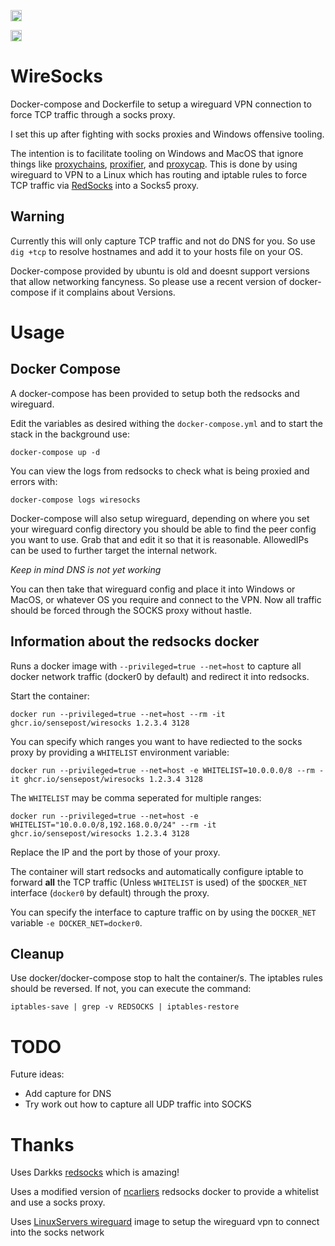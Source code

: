 <a href="https://twitter.com/_cablethief"><img src="https://img.shields.io/badge/twitter-%40_cablethief-blue.svg" alt="@_cablethief" height="18"></a>

<a href="https://github.com/sensepost/wiresocks/actions/workflows/docker-image.yml"><img src="https://github.com/sensepost/wiresocks/actions/workflows/docker-image.yml/badge.svg" alt="docker builds" height="18"></a>

# WireSocks

Docker-compose and Dockerfile to setup a wireguard VPN connection to force TCP traffic through a socks proxy. 

I set this up after fighting with socks proxies and Windows offensive tooling.

The intention is to facilitate tooling on Windows and MacOS that ignore things like [proxychains](https://github.com/rofl0r/proxychains-ng), [proxifier](https://www.proxifier.com/), and [proxycap](https://www.proxycap.com/). This is done by using wireguard to VPN to a Linux which has routing and iptable rules to force TCP traffic via [RedSocks](https://github.com/darkk/redsocks) into a Socks5 proxy.  

## Warning

Currently this will only capture TCP traffic and not do DNS for you. So use `dig +tcp` to resolve hostnames and add it to your hosts file on your OS.

Docker-compose provided by ubuntu is old and doesnt support versions that allow networking fancyness. So please use a recent version of docker-compose if it complains about Versions.

# Usage

## Docker Compose

A docker-compose has been provided to setup both the redsocks and wireguard. 

Edit the variables as desired withing the `docker-compose.yml` and to start the stack in the background use:

```
docker-compose up -d
```

You can view the logs from redsocks to check what is being proxied and errors with:

```
docker-compose logs wiresocks
```

Docker-compose will also setup wireguard, depending on where you set your wireguard config directory you should be able to find the peer config you want to use. Grab that and edit it so that it is reasonable. AllowedIPs can be used to further target the internal network. 

*Keep in mind DNS is not yet working*

You can then take that wireguard config and place it into Windows or MacOS, or whatever OS you require and connect to the VPN. Now all traffic should be forced through the SOCKS proxy without hastle.


## Information about the redsocks docker

Runs a docker image with `--privileged=true --net=host` to capture all docker network traffic (docker0 by default) and redirect it into redsocks. 

Start the container:

```
docker run --privileged=true --net=host --rm -it ghcr.io/sensepost/wiresocks 1.2.3.4 3128
```

You can specify which ranges you want to have rediected to the socks proxy by providing a `WHITELIST` environment variable:

```
docker run --privileged=true --net=host -e WHITELIST=10.0.0.0/8 --rm -it ghcr.io/sensepost/wiresocks 1.2.3.4 3128
```

The `WHITELIST` may be comma seperated for multiple ranges:

```
docker run --privileged=true --net=host -e WHITELIST="10.0.0.0/8,192.168.0.0/24" --rm -it ghcr.io/sensepost/wiresocks 1.2.3.4 3128
```

Replace the IP and the port by those of your proxy.

The container will start redsocks and automatically configure iptable to forward **all** the TCP traffic (Unless `WHITELIST` is used) of the `$DOCKER_NET` interface (`docker0` by default) through the proxy.

You can specify the interface to capture traffic on by using the `DOCKER_NET` variable `-e DOCKER_NET=docker0`.

## Cleanup

Use docker/docker-compose stop to halt the container/s. The iptables rules should be reversed. If not, you can execute the command:

```
iptables-save | grep -v REDSOCKS | iptables-restore
```

# TODO

Future ideas:

 - Add capture for DNS
 - Try work out how to capture all UDP traffic into SOCKS

# Thanks

Uses Darkks [redsocks](https://github.com/darkk/redsocks/) which is amazing! 

Uses a modified version of [ncarliers](https://github.com/ncarlier/dockerfiles/tree/master/redsocks) redsocks docker to provide a whitelist and use a socks proxy.

Uses [LinuxServers wireguard](https://github.com/linuxserver/docker-wireguard) image to setup the wireguard vpn to connect into the socks network
